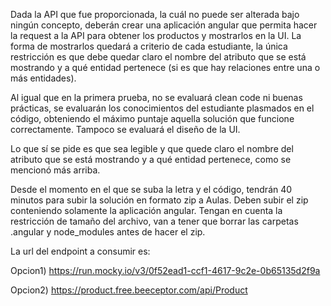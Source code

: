 

Dada la API que fue proporcionada, la cuál no puede ser alterada bajo ningún concepto, deberán crear una aplicación angular que permita hacer la request a la API para obtener los productos y mostrarlos en la UI. La forma de mostrarlos quedará a criterio de cada estudiante, la única restricción es que debe quedar claro el nombre del atributo que se está mostrando y a qué entidad pertenece (si es que hay relaciones entre una o más entidades).

Al igual que en la primera prueba, no se evaluará clean code ni buenas prácticas, se evaluarán los conocimientos del estudiante plasmados en el código, obteniendo el máximo puntaje aquella solución que funcione correctamente.
Tampoco se evaluará el diseño de la UI.

Lo que sí se pide es que sea legible y que quede claro el nombre del atributo que se está mostrando y a qué entidad pertenece, como se mencionó más arriba.

Desde el momento en el que se suba la letra y el código, tendrán 40 minutos para subir la solución en formato zip a Aulas. Deben subir el zip conteniendo solamente la aplicación angular. Tengan en cuenta la restricción de tamaño del archivo, van a tener que borrar las carpetas .angular y node_modules antes de hacer el zip.

La url del endpoint a consumir es: 

Opcion1) https://run.mocky.io/v3/0f52ead1-ccf1-4617-9c2e-0b65135d2f9a

Opcion2) https://product.free.beeceptor.com/api/Product